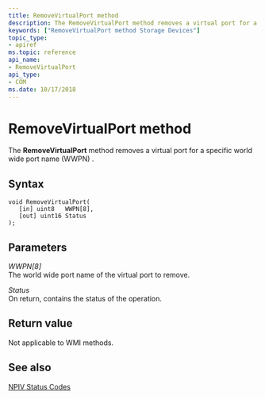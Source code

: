 ```yaml
---
title: RemoveVirtualPort method
description: The RemoveVirtualPort method removes a virtual port for a specific world wide port name (WWPN) .
keywords: ["RemoveVirtualPort method Storage Devices"]
topic_type:
- apiref
ms.topic: reference
api_name:
- RemoveVirtualPort
api_type:
- COM
ms.date: 10/17/2018
---
```


# RemoveVirtualPort method


The **RemoveVirtualPort** method removes a virtual port for a specific world wide port name (WWPN) .

## Syntax

```ManagedCPlusPlus
void RemoveVirtualPort(
   [in] uint8   WWPN[8],
   [out] uint16 Status
);
```

## Parameters

*WWPN\[8\]*   
The world wide port name of the virtual port to remove.

*Status*   
On return, contains the status of the operation.

## Return value

Not applicable to WMI methods.

## <span id="see_also"></span>See also


[NPIV Status Codes](/previous-versions/windows/hardware/drivers/dn386176(v=vs.85))

 

